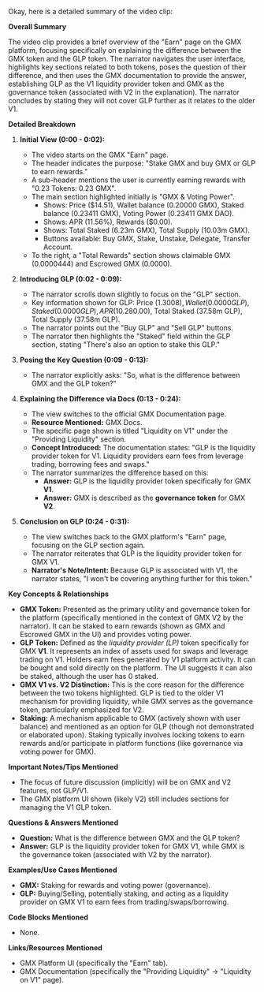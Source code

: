 Okay, here is a detailed summary of the video clip:

**Overall Summary**

The video clip provides a brief overview of the "Earn" page on the GMX platform, focusing specifically on explaining the difference between the GMX token and the GLP token. The narrator navigates the user interface, highlights key sections related to both tokens, poses the question of their difference, and then uses the GMX documentation to provide the answer, establishing GLP as the V1 liquidity provider token and GMX as the governance token (associated with V2 in the explanation). The narrator concludes by stating they will not cover GLP further as it relates to the older V1.

**Detailed Breakdown**

1.  **Initial View (0:00 - 0:02):**
    *   The video starts on the GMX "Earn" page.
    *   The header indicates the purpose: "Stake GMX and buy GMX or GLP to earn rewards."
    *   A sub-header mentions the user is currently earning rewards with "0.23 Tokens: 0.23 GMX".
    *   The main section highlighted initially is "GMX & Voting Power".
        *   Shows: Price ($14.51), Wallet balance (0.20000 GMX), Staked balance (0.23411 GMX), Voting Power (0.23411 GMX DAO).
        *   Shows: APR (11.56%), Rewards ($0.00).
        *   Shows: Total Staked (6.23m GMX), Total Supply (10.03m GMX).
        *   Buttons available: Buy GMX, Stake, Unstake, Delegate, Transfer Account.
    *   To the right, a "Total Rewards" section shows claimable GMX (0.0000444) and Escrowed GMX (0.0000).

2.  **Introducing GLP (0:02 - 0:09):**
    *   The narrator scrolls down slightly to focus on the "GLP" section.
    *   Key information shown for GLP: Price ($1.3008), Wallet (0.0000 GLP), Staked (0.0000 GLP), APR (10.28%), Rewards ($0.00), Total Staked (37.58m GLP), Total Supply (37.58m GLP).
    *   The narrator points out the "Buy GLP" and "Sell GLP" buttons.
    *   The narrator then highlights the "Staked" field within the GLP section, stating "There's also an option to stake this GLP."

3.  **Posing the Key Question (0:09 - 0:13):**
    *   The narrator explicitly asks: "So, what is the difference between GMX and the GLP token?"

4.  **Explaining the Difference via Docs (0:13 - 0:24):**
    *   The view switches to the official GMX Documentation page.
    *   **Resource Mentioned:** GMX Docs.
    *   The specific page shown is titled "Liquidity on V1" under the "Providing Liquidity" section.
    *   **Concept Introduced:** The documentation states: "GLP is the liquidity provider token for V1. Liquidity providers earn fees from leverage trading, borrowing fees and swaps."
    *   The narrator summarizes the difference based on this:
        *   **Answer:** GLP is the liquidity provider token specifically for GMX **V1**.
        *   **Answer:** GMX is described as the **governance token** for GMX **V2**.

5.  **Conclusion on GLP (0:24 - 0:31):**
    *   The view switches back to the GMX platform's "Earn" page, focusing on the GLP section again.
    *   The narrator reiterates that GLP is the liquidity provider token for GMX V1.
    *   **Narrator's Note/Intent:** Because GLP is associated with V1, the narrator states, "I won't be covering anything further for this token."

**Key Concepts & Relationships**

*   **GMX Token:** Presented as the primary utility and governance token for the platform (specifically mentioned in the context of GMX V2 by the narrator). It can be staked to earn rewards (shown as GMX and Escrowed GMX in the UI) and provides voting power.
*   **GLP Token:** Defined as the *liquidity provider (LP)* token specifically for GMX **V1**. It represents an index of assets used for swaps and leverage trading on V1. Holders earn fees generated by V1 platform activity. It can be bought and sold directly on the platform. The UI suggests it can also be staked, although the user has 0 staked.
*   **GMX V1 vs. V2 Distinction:** This is the core reason for the difference between the two tokens highlighted. GLP is tied to the older V1 mechanism for providing liquidity, while GMX serves as the governance token, particularly emphasized for V2.
*   **Staking:** A mechanism applicable to GMX (actively shown with user balance) and mentioned as an option for GLP (though not demonstrated or elaborated upon). Staking typically involves locking tokens to earn rewards and/or participate in platform functions (like governance via voting power for GMX).

**Important Notes/Tips Mentioned**

*   The focus of future discussion (implicitly) will be on GMX and V2 features, not GLP/V1.
*   The GMX platform UI shown (likely V2) still includes sections for managing the V1 GLP token.

**Questions & Answers Mentioned**

*   **Question:** What is the difference between GMX and the GLP token?
*   **Answer:** GLP is the liquidity provider token for GMX V1, while GMX is the governance token (associated with V2 by the narrator).

**Examples/Use Cases Mentioned**

*   **GMX:** Staking for rewards and voting power (governance).
*   **GLP:** Buying/Selling, potentially staking, and acting as a liquidity provider on GMX V1 to earn fees from trading/swaps/borrowing.

**Code Blocks Mentioned**

*   None.

**Links/Resources Mentioned**

*   GMX Platform UI (specifically the "Earn" tab).
*   GMX Documentation (specifically the "Providing Liquidity" -> "Liquidity on V1" page).
